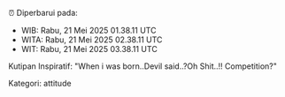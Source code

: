 ⏰ Diperbarui pada:
- WIB: Rabu, 21 Mei 2025 01.38.11 UTC
- WITA: Rabu, 21 Mei 2025 02.38.11 UTC
- WIT: Rabu, 21 Mei 2025 03.38.11 UTC

Kutipan Inspiratif:
"When i was born..Devil said..?Oh Shit..!! Competition?"


Kategori: attitude

